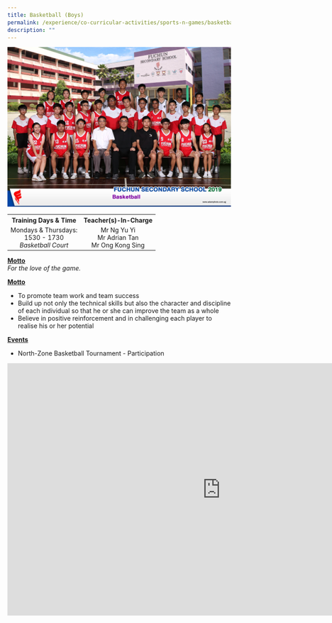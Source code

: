 ```yaml
---
title: Basketball (Boys)
permalink: /experience/co-curricular-activities/sports-n-games/basketball-boys
description: ""
---
```

<img src="/images/bb1.jpeg">
<table>
<tbody>
<tr>
<th style="text-align: center;">Training Days &amp; Time</th>
<th style="text-align: center;">Teacher(s)-In-Charge</th>
</tr>
<tr>
<td style="text-align: center;">
<div>Mondays &amp; Thursdays:</div>
<div>1530 - 1730</div>
<div><em>Basketball Court</em></div>
</td>
<td style="text-align: center;">
<div>Mr Ng Yu Yi</div>
<div>Mr Adrian Tan</div>
<div>Mr Ong Kong Sing</div>
</td>
</tr>
</tbody>
</table>
<p><u><strong>Motto</strong><br /></u><em>For the love of the game.</em></p>
<p><strong><u>Motto</u></strong></p>
<ul>
<li>To promote team work and team success</li>
<li>Build up not only the technical skills but also the character and discipline of each individual so that he or she can improve the team as a whole</li>
<li>Believe in positive reinforcement and in challenging each player to realise his or her potential</li>
</ul>
<p><strong><u>Events</u></strong></p>
<ul>
<li>North-Zone Basketball Tournament - Participation</li>
</ul>
<iframe src="https://docs.google.com/presentation/d/e/2PACX-1vRD_0C7Kk-2QmP4xzAte_BztEvxCb00WihIxWJtwCwha_6tJn-LaqvAlgibGM4bF0lMbGWGQJDRYaED/embed?start=false&loop=false&delayms=10000" frameborder="0" width="960" height="569" allowfullscreen="true"></iframe>
